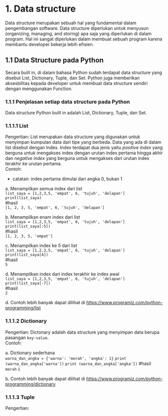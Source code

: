 # 1. Data structure
Data structure merupakan sebuah hal yang fundamental dalam pengembangan software. Data structure diperlukan untuk menyusun (organizing, managing, and storing) apa saja yang diperlukan di dalam program. Hal ini sangat diperlukan dalam membuat sebuah program karena membantu developer bekerja lebih efisien.

## 1.1 Data Structure pada Python
Secara built in, di dalam bahasa Python sudah terdapat data structure yang disebut List, Dictionary, Tuple, dan Set. Python juga memberikan aksesbilitas kepada developer untuk membuat data structure sendiri dengan menggunakan Function. 

### 1.1.1 Penjelasan setiap data structure pada Python
Data structure Python built in adalah List, Dictionary, Tuple, dan Set. 

### 1.1.1.1 List
Pengertian: List merupakan data structure yang digunakan untuk menyimpan kumpulan data dari tipe yang berbeda. Data yang ada di dalam list disebut dengan Index. Index terdapat dua jenis yaitu *positive index* yang berguna untuk mengakses index dengan urutan index pertama hingga akhir dan *negative index* yang berguna untuk mengakses dari urutan index terakhir ke urutan pertama. 
<br />
Contoh: <br/>
* catatan: index pertama dimulai dari angka 0, bukan 1<br />

a. Menampilkan semua index dari list <br />
`list_saya = [1,2,3,5, 'empat', 6, 'tujuh', 'delapan']` <br />
`print(list_saya)` <br />
#hasil <br />
`[1, 2, 3, 5, 'empat', 6, 'tujuh', 'delapan']`

b. Menampilkan enam index dari list <br />
`list_saya = [1,2,3,5, 'empat', 6, 'tujuh', 'delapan']` <br />
`print(list_saya[:5])` <br />
#hasil<br />
`[1, 2, 3, 5, 'empat']` <br />

c. Menampilkan index ke 5 dari list <br />
`list_saya = [1,2,3,5, 'empat', 6, 'tujuh', 'delapan']` <br />
`print(list_saya[4])` <br />
#hasil <br />
`5` 

d. Menampilkan index dari index terakhir ke index awal <br />
`list_saya = [1,2,3,5, 'empat', 6, 'tujuh', 'delapan']` <br />
`print(list_saya[-7])` <br />
#hasil <br />
`2` 


d. Contoh lebih banyak dapat dilihat di https://www.programiz.com/python-programming/list

### 1.1.1.2 Dictionary
Pengertian: Dictonary adalah data structure yang menyimpan data berupa pasangan `key-value`. <br />
Contoh: <br />

a. Dictionary sederhana <br />
`warna_dan_angka = {'warna': 'merah', 'angka': 1}`
`print (warna_dan_angka['warna'])`
`print (warna_dan_angka['angka'])`
#hasil <br />
`merah`
`1`

b. Contoh lebih banyak dapat dilihat di https://www.programiz.com/python-programming/dictionary

### 1.1.1.3 Tuple
Pengertian: 